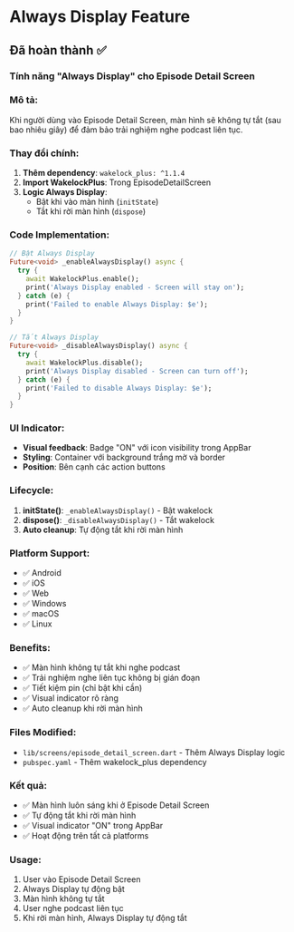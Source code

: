 # Always Display Feature

## Đã hoàn thành ✅

### **Tính năng "Always Display" cho Episode Detail Screen**

### **Mô tả**:
Khi người dùng vào Episode Detail Screen, màn hình sẽ không tự tắt (sau bao nhiêu giây) để đảm bảo trải nghiệm nghe podcast liên tục.

### **Thay đổi chính**:

1. **Thêm dependency**: `wakelock_plus: ^1.1.4`
2. **Import WakelockPlus**: Trong EpisodeDetailScreen
3. **Logic Always Display**:
   - Bật khi vào màn hình (`initState`)
   - Tắt khi rời màn hình (`dispose`)

### **Code Implementation**:

```dart
// Bật Always Display
Future<void> _enableAlwaysDisplay() async {
  try {
    await WakelockPlus.enable();
    print('Always Display enabled - Screen will stay on');
  } catch (e) {
    print('Failed to enable Always Display: $e');
  }
}

// Tắt Always Display
Future<void> _disableAlwaysDisplay() async {
  try {
    await WakelockPlus.disable();
    print('Always Display disabled - Screen can turn off');
  } catch (e) {
    print('Failed to disable Always Display: $e');
  }
}
```

### **UI Indicator**:
- **Visual feedback**: Badge "ON" với icon visibility trong AppBar
- **Styling**: Container với background trắng mờ và border
- **Position**: Bên cạnh các action buttons

### **Lifecycle**:
1. **initState()**: `_enableAlwaysDisplay()` - Bật wakelock
2. **dispose()**: `_disableAlwaysDisplay()` - Tắt wakelock
3. **Auto cleanup**: Tự động tắt khi rời màn hình

### **Platform Support**:
- ✅ Android
- ✅ iOS  
- ✅ Web
- ✅ Windows
- ✅ macOS
- ✅ Linux

### **Benefits**:
- ✅ Màn hình không tự tắt khi nghe podcast
- ✅ Trải nghiệm nghe liên tục không bị gián đoạn
- ✅ Tiết kiệm pin (chỉ bật khi cần)
- ✅ Visual indicator rõ ràng
- ✅ Auto cleanup khi rời màn hình

### **Files Modified**:
- `lib/screens/episode_detail_screen.dart` - Thêm Always Display logic
- `pubspec.yaml` - Thêm wakelock_plus dependency

### **Kết quả**:
- ✅ Màn hình luôn sáng khi ở Episode Detail Screen
- ✅ Tự động tắt khi rời màn hình
- ✅ Visual indicator "ON" trong AppBar
- ✅ Hoạt động trên tất cả platforms

### **Usage**:
1. User vào Episode Detail Screen
2. Always Display tự động bật
3. Màn hình không tự tắt
4. User nghe podcast liên tục
5. Khi rời màn hình, Always Display tự động tắt


